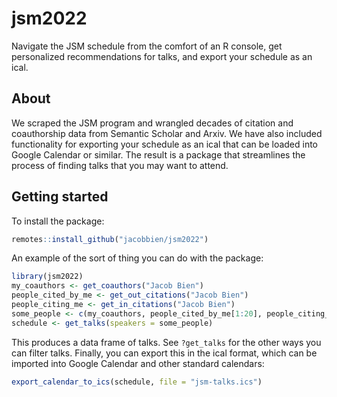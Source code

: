 
# jsm2022

Navigate the JSM schedule from the comfort of an R console, get personalized recommendations for talks, and export your schedule as an ical.

## About

We scraped the JSM program and wrangled decades of citation and coauthorship data from Semantic Scholar and Arxiv.  We have also included functionality for exporting your schedule as an ical that can be loaded into Google Calendar or similar. The result is a package that streamlines the process of finding talks that you may want to attend.

## Getting started

To install the package:

``` r
remotes::install_github("jacobbien/jsm2022")
```
 
An example of the sort of thing you can do with the package:

``` r
library(jsm2022)
my_coauthors <- get_coauthors("Jacob Bien")
people_cited_by_me <- get_out_citations("Jacob Bien")
people_citing_me <- get_in_citations("Jacob Bien")
some_people <- c(my_coauthors, people_cited_by_me[1:20], people_citing_me[1:20])
schedule <- get_talks(speakers = some_people)
```

This produces a data frame of talks.  See `?get_talks` for the other ways you can filter talks.  Finally, you can export this in the ical format, which can be imported into Google Calendar and other standard calendars:

``` r
export_calendar_to_ics(schedule, file = "jsm-talks.ics")
```
